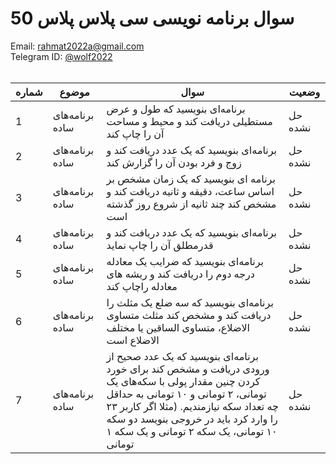 # 50 سوال برنامه نویسی سی پلاس پلاس
Email: <a href="mailto:rahmat2022a@gmail.com">rahmat2022a@gmail.com</a>
<br>
Telegram ID: <a href="https://t.me/wolf2022">@wolf2022</a>
<br><br>

| شماره | موضوع | سوال | وضعیت |
| --- | --- | --- | --- |
| 1 | برنامه‌های ساده | برنامه‌ای بنویسید که طول و عرض مستطیلی دریافت کند و محیط و مساحت آن را چاپ کند | حل نشده |
| 2 | برنامه‌های ساده |  برنامه‌ای بنویسید که یک عدد دریافت کند و زوج و فرد بودن آن را گزارش کند | حل نشده |
| 3 | برنامه‌های ساده | برنامه ای بنویسید که یک زمان مشخص بر اساس ساعت، دقیقه و ثانیه دریافت کند و مشخص کند چند ثانیه از شروع روز گذشته است | حل نشده |
| 4 | برنامه‌های ساده | برنامه‌ای بنویسید که یک عدد دریافت کند و قدرمطلق آن را چاپ نماید | حل نشده |
| 5 | برنامه‌های ساده | برنامه‌ای بنویسید که ضرایب یک معادله درجه دوم را دریافت کند و ریشه های معادله راچاپ کند | حل نشده |
| 6 | برنامه‌های ساده | برنامه‌ای بنویسید که سه ضلع یک مثلث را دریافت کند و مشخص کند مثلث متساوی الاضلاع، متساوی الساقین یا مختلف الاضلاع است | حل نشده |
| 7 | برنامه‌های ساده | برنامه‌ای بنویسید که یک عدد صحیح از ورودی دریافت و مشخص کند برای خورد کردن چنین مقدار پولی با سکه‌های یک تومانی، ۲ تومانی و ۱۰ تومانی به حداقل چه تعداد سکه نیازمندیم.  (مثلا اگر کاربر ۲۳ را وارد کرد باید در خروجی بنویسد دو سکه ۱۰ تومانی، یک سکه ۲ تومانی و یک سکه ۱ تومانی | حل نشده |

